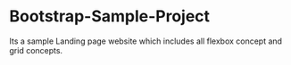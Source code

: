 # Bootstrap-Sample-Project
Its a sample Landing page website which includes all flexbox concept and grid concepts.
